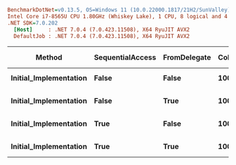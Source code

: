 ``` ini

BenchmarkDotNet=v0.13.5, OS=Windows 11 (10.0.22000.1817/21H2/SunValley)
Intel Core i7-8565U CPU 1.80GHz (Whiskey Lake), 1 CPU, 8 logical and 4 physical cores
.NET SDK=7.0.202
  [Host]     : .NET 7.0.4 (7.0.423.11508), X64 RyuJIT AVX2
  DefaultJob : .NET 7.0.4 (7.0.423.11508), X64 RyuJIT AVX2


```
|                 Method | SequentialAccess | FromDelegate | Columns | Rows | Offset | Step |      Mean |    Error |   StdDev | Ratio | Allocated | Alloc Ratio |
|----------------------- |----------------- |------------- |-------- |----- |------- |----- |----------:|---------:|---------:|------:|----------:|------------:|
| **Initial_Implementation** |            **False** |        **False** |    **1000** | **1000** |      **0** |    **1** |  **51.78 ms** | **0.990 ms** | **1.179 ms** |  **1.00** |      **60 B** |        **1.00** |
|                        |                  |              |         |      |        |      |           |          |          |       |           |             |
| **Initial_Implementation** |            **False** |         **True** |    **1000** | **1000** |      **0** |    **1** | **128.26 ms** | **2.343 ms** | **1.829 ms** |  **1.00** |     **150 B** |        **1.00** |
|                        |                  |              |         |      |        |      |           |          |          |       |           |             |
| **Initial_Implementation** |             **True** |        **False** |    **1000** | **1000** |      **0** |    **1** |  **48.57 ms** | **0.413 ms** | **0.366 ms** |  **1.00** |      **55 B** |        **1.00** |
|                        |                  |              |         |      |        |      |           |          |          |       |           |             |
| **Initial_Implementation** |             **True** |         **True** |    **1000** | **1000** |      **0** |    **1** | **118.30 ms** | **2.055 ms** | **3.260 ms** |  **1.00** |     **120 B** |        **1.00** |
